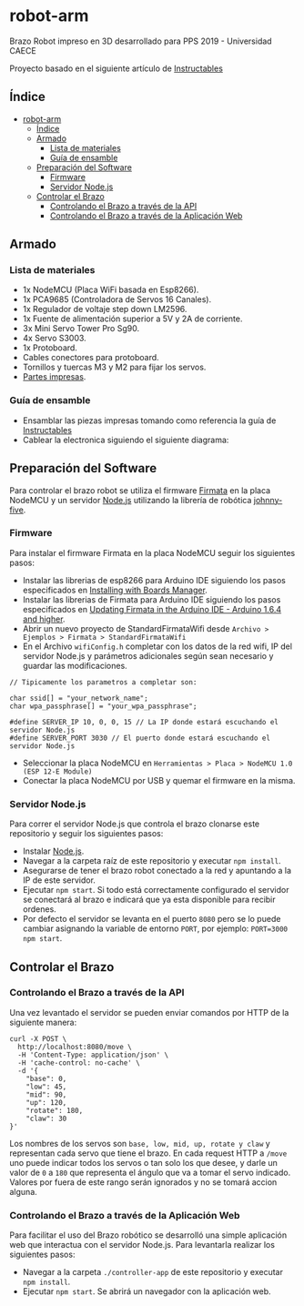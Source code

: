 # robot-arm
Brazo Robot impreso en 3D desarrollado para PPS 2019 - Universidad CAECE

Proyecto basado en el siguiente artículo de [Instructables](https://www.instructables.com/id/3D-Printed-Robot-Arm/)

## Índice
- [robot-arm](#robot-arm)
  - [Índice](#%c3%8dndice)
  - [Armado](#armado)
    - [Lista de materiales](#lista-de-materiales)
    - [Guía de ensamble](#gu%c3%ada-de-ensamble)
  - [Preparación del Software](#preparaci%c3%b3n-del-software)
    - [Firmware](#firmware)
    - [Servidor Node.js](#servidor-nodejs)
  - [Controlar el Brazo](#controlar-el-brazo)
    - [Controlando el Brazo a través de la API](#controlando-el-brazo-a-trav%c3%a9s-de-la-api)
    - [Controlando el Brazo a través de la Aplicación Web](#controlando-el-brazo-a-trav%c3%a9s-de-la-aplicaci%c3%b3n-web)

## Armado

### Lista de materiales
 - 1x NodeMCU (Placa WiFi basada en Esp8266).
 - 1x PCA9685 (Controladora de Servos 16 Canales).
 - 1x Regulador de voltaje step down LM2596.
 - 1x Fuente de alimentación superior a 5V y 2A de corriente.
 - 3x Mini Servo Tower Pro Sg90.
 - 4x Servo S3003.
 - 1x Protoboard.
 - Cables conectores para protoboard.
 - Tornillos y tuercas M3 y M2 para fijar los servos.
 - [Partes impresas](modelos).

### Guía de ensamble
  - Ensamblar las piezas impresas tomando como referencia la guía de [Instructables](https://www.instructables.com/id/3D-Printed-Robot-Arm/)
  - Cablear la electronica siguiendo el siguiente diagrama:


## Preparación del Software
Para controlar el brazo robot se utiliza el firmware [Firmata](https://github.com/firmata/arduino) en la placa NodeMCU y un servidor [Node.js](https://nodejs.org/en/) utilizando la librería de robótica [johnny-five](http://johnny-five.io/).

### Firmware
Para instalar el firmware Firmata en la placa NodeMCU seguir los siguientes pasos:
- Instalar las librerias de esp8266 para Arduino IDE siguiendo los pasos especificados en [Installing with Boards Manager](https://github.com/esp8266/Arduino#installing-with-boards-manager).
- Instalar las librerias de Firmata para Arduino IDE siguiendo los pasos especificados en [Updating Firmata in the Arduino IDE - Arduino 1.6.4 and higher](https://github.com/firmata/arduino#updating-firmata-in-the-arduino-ide---arduino-164-and-higher).
- Abrir un nuevo proyecto de StandardFirmataWifi desde ``` Archivo > Ejemplos > Firmata > StandardFirmataWifi  ```
- En el Archivo ```wifiConfig.h``` completar con los datos de la red wifi, IP del servidor Node.js y parámetros adicionales según sean necesario y guardar las modificaciones.

```
// Tipicamente los parametros a completar son:

char ssid[] = "your_network_name";
char wpa_passphrase[] = "your_wpa_passphrase";

#define SERVER_IP 10, 0, 0, 15 // La IP donde estará escuchando el servidor Node.js
#define SERVER_PORT 3030 // El puerto donde estará escuchando el servidor Node.js
```

- Seleccionar la placa NodeMCU en `Herramientas > Placa > NodeMCU 1.0 (ESP 12-E Module)`
- Conectar la placa NodeMCU por USB y quemar el firmware en la misma.

### Servidor Node.js
Para correr el servidor Node.js que controla el brazo clonarse este repositorio y seguir los siguientes pasos:
- Instalar [Node.js](https://nodejs.org/en/download/).
- Navegar a la carpeta raíz de este repositorio y executar `npm install`.
- Asegurarse de tener el brazo robot conectado a la red y apuntando a la IP de este servidor.
- Ejecutar `npm start`. Si todo está correctamente configurado el servidor se conectará al brazo e indicará que ya esta disponible para recibir ordenes.
- Por defecto el servidor se levanta en el puerto `8080` pero se lo puede cambiar asignando la variable de entorno `PORT`, por ejemplo: `PORT=3000 npm start`.


## Controlar el Brazo

### Controlando el Brazo a través de la API

Una vez levantado el servidor se pueden enviar comandos por HTTP de la siguiente manera:

```
curl -X POST \
  http://localhost:8080/move \
  -H 'Content-Type: application/json' \
  -H 'cache-control: no-cache' \
  -d '{
    "base": 0,
    "low": 45,
    "mid": 90,
    "up": 120,
    "rotate": 180,
    "claw": 30
}'
```

Los nombres de los servos son `base, low, mid, up, rotate y claw` y representan cada servo que tiene el brazo. En cada request HTTP a `/move` uno puede indicar todos los servos o tan solo los que desee, y darle un valor de `0` a `180` que representa el ángulo que va a tomar el servo indicado. Valores por fuera de este rango serán ignorados y no se tomará accion alguna.

### Controlando el Brazo a través de la Aplicación Web

Para facilitar el uso del Brazo robótico se desarrolló una simple aplicación web que interactua con el servidor Node.js. Para levantarla realizar los siguientes pasos:
- Navegar a la carpeta `./controller-app` de este repositorio y executar `npm install`.
- Ejecutar `npm start`. Se abrirá un navegador con la aplicación web.